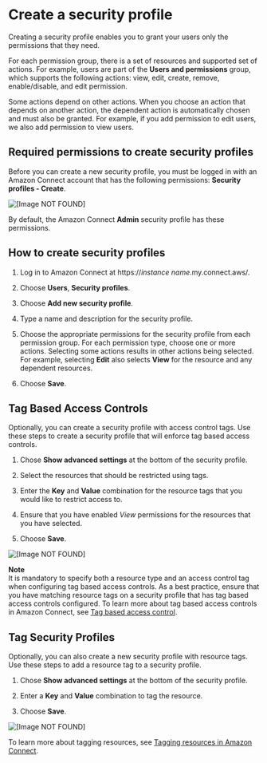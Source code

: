 # Create a security profile<a name="create-security-profile"></a>

Creating a security profile enables you to grant your users only the permissions that they need\.

For each permission group, there is a set of resources and supported set of actions\. For example, users are part of the **Users and permissions** group, which supports the following actions: view, edit, create, remove, enable/disable, and edit permission\. 

Some actions depend on other actions\. When you choose an action that depends on another action, the dependent action is automatically chosen and must also be granted\. For example, if you add permission to edit users, we also add permission to view users\.

## Required permissions to create security profiles<a name="create-security-profiles-required-permissions"></a>

Before you can create a new security profile, you must be logged in with an Amazon Connect account that has the following permissions: **Security profiles \- Create**\. 

![\[Image NOT FOUND\]](http://docs.aws.amazon.com/connect/latest/adminguide/images/security-profile-create.png)

By default, the Amazon Connect **Admin** security profile has these permissions\.

## How to create security profiles<a name="how-to-security-profiles-required-permissions"></a>

1. Log in to Amazon Connect at https://*instance name*\.my\.connect\.aws/\.

1. Choose **Users**, **Security profiles**\.

1. Choose **Add new security profile**\.

1. Type a name and description for the security profile\.

1. Choose the appropriate permissions for the security profile from each permission group\. For each permission type, choose one or more actions\. Selecting some actions results in other actions being selected\. For example, selecting **Edit** also selects **View** for the resource and any dependent resources\.

1. Choose **Save**\.

## Tag Based Access Controls<a name="security-profile-tag-based-access-controls"></a>

Optionally, you can create a security profile with access control tags\. Use these steps to create a security profile that will enforce tag based access controls\.

1. Chose **Show advanced settings** at the bottom of the security profile\.

1. Select the resources that should be restricted using tags\.

1. Enter the **Key** and **Value** combination for the resource tags that you would like to restrict access to\.

1. Ensure that you have enabled *View* permissions for the resources that you have selected\.

1. Choose **Save**\.

![\[Image NOT FOUND\]](http://docs.aws.amazon.com/connect/latest/adminguide/images/tag-access-control-sp.png)

**Note**  
It is mandatory to specify both a resource type and an access control tag when configuring tag based access controls\. As a best practice, ensure that you have matching resource tags on a security profile that has tag based access controls configured\. To learn more about tag based access controls in Amazon Connect, see [Tag based access control](tag-based-access-control.md)\.

## Tag Security Profiles<a name="security-profile-tagging"></a>

Optionally, you can also create a new security profile with resource tags\. Use these steps to add a resource tag to a security profile\.

1. Chose **Show advanced settings** at the bottom of the security profile\.

1. Enter a **Key** and **Value** combination to tag the resource\.

1. Choose **Save**\.

![\[Image NOT FOUND\]](http://docs.aws.amazon.com/connect/latest/adminguide/images/tag-securit-profiles-sp.png)

To learn more about tagging resources, see [Tagging resources in Amazon Connect](tagging.md)\.